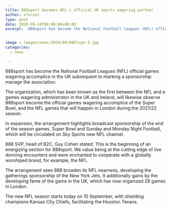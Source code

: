 ```yaml
---
title: 888sport becomes NFL s official UK sports wagering partner
author: xforeal 
type: post
date: 2020-09-10T00:00:00+00:00
excerpt: '888sport has become the National Football Leagues (NFL) official games wagering accomplice in the UK subsequent to marking a sponsorship manage the league '


image : images/news/2020/09/888logo-3.jpg
categories:
  - news

---
```

888sport has become the National Football Leagues (NFL) official games wagering accomplice in the UK subsequent to marking a sponsorship manage the association. 

The organization, which has been known as the first between the NFL and a games wagering administrator in the UK and Ireland, will likewise observe 888sport become the official games wagering accomplice of the Super Bowl, and the NFL games that will happen in London during the 2021/22 season. 

In expansion, the arrangement highlights broadcast sponsorship of the end of the season games, Super Bowl and Sunday and Monday Night Football, which will be circulated on Sky Sports new NFL channel. 

888 SVP, head of B2C, Guy Cohen stated: This is the beginning of an energizing section for 888sport. We value being at the cutting edge of live donning encounters and were enchanted to cooperate with a globally worshiped brand, for example, the NFL. 

The arrangement sees 888 broaden its NFL nearness, developing the gatherings sponsorship of the New York Jets. It additionally gains by the developing fame of the game in the UK, which has now organized 28 games in London. 

The new NFL season starts today on 10 September, with shielding champions Kansas City Chiefs, facilitating the Houston Texans.